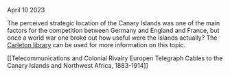April 10 2023

The perceived strategic location of the Canary Islands was one of the main factors for the competition between Germany and England and France, but once a world war one broke out how useful were the islands actually? The [Carleton library](https://ocul-crl.primo.exlibrisgroup.com/discovery/search?query=any,contains,Canary%20islands%20in%20the%20first%20world%20war&tab=OCULDiscoveryNetworkNew&search_scope=NewDiscoveryNetwork&vid=01OCUL_CRL:CRL_DEFAULT&offset=0) can be used for more information on this topic.

[[Telecommunications and Colonial Rivalry Europen Telegraph Cables to the Canary Islands and Northwest Africa, 1883-1914]]
